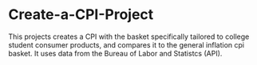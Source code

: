 # Create-a-CPI-Project
This projects creates a CPI with the basket specifically tailored to college student consumer products, and compares it to the general inflation cpi basket.  It uses data from the Bureau of Labor and Statistcs (API).
